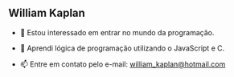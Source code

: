 ## William Kaplan

- 👀 Estou interessado em entrar no mundo da programação.

- 🌱 Aprendi lógica de programação utilizando o JavaScript e C.

- 📫 Entre em contato pelo e-mail: william_kaplan@hotmail.com
